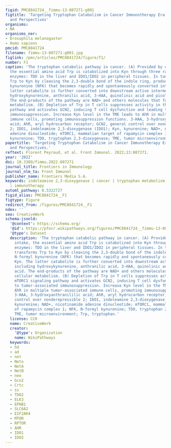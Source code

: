 ```yaml
---
figid: PMC8841724__fimmu-13-807271-g001
figtitle: 'Targeting Tryptophan Catabolism in Cancer Immunotherapy Era: Challenges
  and Perspectives'
organisms:
- NA
organisms_ner:
- Drosophila melanogaster
- Homo sapiens
pmcid: PMC8841724
filename: fimmu-13-807271-g001.jpg
figlink: /pmc/articles/PMC8841724/figure/f1/
number: F1
caption: 'The tryptophan catabolic pathway in cancer. (A) Provided by dietary intake,
  the essential amino acid Trp is catabolized into Kyn through three rate-limiting
  enzymes: TDO in the liver and IDO1/IDO2 in peripheral tissues. In tumor, IDO1 transforms
  Trp to Kyn by cleaving the 2,3-double bond of the indole ring, producing N-formyl
  kynurenine (NFK) that becomes rapidly and spontaneously converted into Kyn. The
  latter catabolite is further converted into downstream active intermediates, including
  hydroxykynurenine, anthranilic acid, 3-HAA, quinolinic acid and picolinic acid.
  The end-products of the pathway are NAD+ and others molecules that fuel cellular
  metabolism. (B) Depletion of Trp in T cells suppresses activity in the mTORC1 signaling
  pathway and activates GCN2, inducing T cell dysfunction and leading to tumor-associated
  immunosuppression. Increase Kyn level in the TME leads to AhR in multiple tumor-associated
  immune cells, promoting immunosuppression functions. 3-HAA, 3-hydroxyanthranililic
  acid; AhR, aryl hydrocarbon receptor; GCN2, general control over nonderepressible
  2; IDO1, indoleamine 2,3-dioxygenase (IDO1); Kyn, kynurenine; NAD+, nicotinamide
  adenine dinucleotide; mTORC1, mammalian target of rapamycin complex 1; NFK, N-formyl
  kynurenine; TDO, tryptophan 2,3-dioxygenase; TME, tumor microenvironment; Trp, tryptophan.'
papertitle: 'Targeting Tryptophan Catabolism in Cancer Immunotherapy Era: Challenges
  and Perspectives.'
reftext: Florent Peyraud, et al. Front Immunol. 2022;13:807271.
year: '2022'
doi: 10.3389/fimmu.2022.807271
journal_title: Frontiers in Immunology
journal_nlm_ta: Front Immunol
publisher_name: Frontiers Media S.A.
keywords: indoleamine 2,3-dioxygenase | cancer | tryptophan metabolism | kynurenine
  | immunotherapy
automl_pathway: 0.5322727
figid_alias: PMC8841724__F1
figtype: Figure
redirect_from: /figures/PMC8841724__F1
ndex: ''
seo: CreativeWork
schema-jsonld:
  '@context': https://schema.org/
  '@id': https://pfocr.wikipathways.org/figures/PMC8841724__fimmu-13-807271-g001.html
  '@type': Dataset
  description: 'The tryptophan catabolic pathway in cancer. (A) Provided by dietary
    intake, the essential amino acid Trp is catabolized into Kyn through three rate-limiting
    enzymes: TDO in the liver and IDO1/IDO2 in peripheral tissues. In tumor, IDO1
    transforms Trp to Kyn by cleaving the 2,3-double bond of the indole ring, producing
    N-formyl kynurenine (NFK) that becomes rapidly and spontaneously converted into
    Kyn. The latter catabolite is further converted into downstream active intermediates,
    including hydroxykynurenine, anthranilic acid, 3-HAA, quinolinic acid and picolinic
    acid. The end-products of the pathway are NAD+ and others molecules that fuel
    cellular metabolism. (B) Depletion of Trp in T cells suppresses activity in the
    mTORC1 signaling pathway and activates GCN2, inducing T cell dysfunction and leading
    to tumor-associated immunosuppression. Increase Kyn level in the TME leads to
    AhR in multiple tumor-associated immune cells, promoting immunosuppression functions.
    3-HAA, 3-hydroxyanthranililic acid; AhR, aryl hydrocarbon receptor; GCN2, general
    control over nonderepressible 2; IDO1, indoleamine 2,3-dioxygenase (IDO1); Kyn,
    kynurenine; NAD+, nicotinamide adenine dinucleotide; mTORC1, mammalian target
    of rapamycin complex 1; NFK, N-formyl kynurenine; TDO, tryptophan 2,3-dioxygenase;
    TME, tumor microenvironment; Trp, tryptophan.'
  license: CC0
  name: CreativeWork
  creator:
    '@type': Organization
    name: WikiPathways
  keywords:
  - hd
  - ad
  - net
  - Neto
  - NetA
  - NetB
  - neo
  - Gcn2
  - Crtc
  - ss
  - TDO2
  - ELK3
  - EPHB1
  - SLC6A2
  - EIF2AK4
  - MTOR
  - RPTOR
  - AHR
  - IDO1
  - IDO2
---
```

